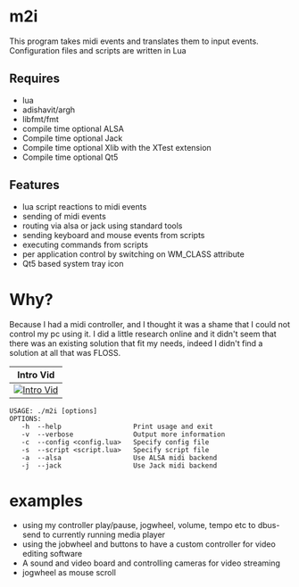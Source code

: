 m2i
=======
This program takes midi events and translates them to input events.
Configuration files and scripts are written in Lua

Requires
--------
* lua
* adishavit/argh
* libfmt/fmt
* compile time optional ALSA
* Compile time optional Jack
* Compile time optional Xlib with the XTest extension
* Compile time optional Qt5

Features
--------
* lua script reactions to midi events
* sending of midi events
* routing via alsa or jack using standard tools
* sending keyboard and mouse events from scripts
* executing commands from scripts
* per application control by switching on WM_CLASS attribute
* Qt5 based system tray icon

Why?
====
Because I had a midi controller, and I thought it was a shame that I could not
control my pc using it. I did a little research online and it didn't seem that
there was an existing solution that fit my needs, indeed I didn't find a solution
at all that was FLOSS.

| Intro Vid |
| --------- |
| [![Intro Vid](https://img.youtube.com/vi/wr1AqlDXnYI/0.jpg)](http://www.youtube.com/watch?v=wr1AqlDXnYI) | 

```
USAGE: ./m2i [options]
OPTIONS:
   -h  --help                  Print usage and exit
   -v  --verbose               Output more information
   -c  --config <config.lua>   Specify config file
   -s  --script <script.lua>   Specify script file
   -a  --alsa                  Use ALSA midi backend
   -j  --jack                  Use Jack midi backend
```

examples
========
* using my controller play/pause, jogwheel, volume, tempo etc to dbus-send to 
  currently running media player
* using the jobwheel and buttons to have a custom controller for video editing
  software
* A sound and video board and controlling cameras for video streaming
* jogwheel as mouse scroll
